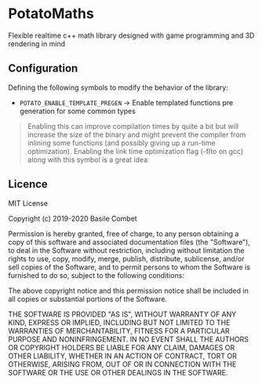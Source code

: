 # PotatoMaths

Flexible realtime c++ math library designed with game programming and 3D rendering in mind

## Configuration

Defining the following symbols to modify the behavior of the library: 

- `POTATO_ENABLE_TEMPLATE_PREGEN` -> Enable templated functions pre generation for some common types
> Enabling this can improve compilation times by quite a bit but will increase the size of the binary
> and might prevent the compiler from inlining some functions (and possibly giving up a run-time optimization).
> Enabling the link time optimization flag (-flto on gcc) along with this symbol is a great idea

## Licence

MIT License

Copyright (c) 2019-2020 Basile Combet

Permission is hereby granted, free of charge, to any person obtaining a copy
of this software and associated documentation files (the "Software"), to deal
in the Software without restriction, including without limitation the rights
to use, copy, modify, merge, publish, distribute, sublicense, and/or sell
copies of the Software, and to permit persons to whom the Software is
furnished to do so, subject to the following conditions:

The above copyright notice and this permission notice shall be included in all
copies or substantial portions of the Software.

THE SOFTWARE IS PROVIDED "AS IS", WITHOUT WARRANTY OF ANY KIND, EXPRESS OR
IMPLIED, INCLUDING BUT NOT LIMITED TO THE WARRANTIES OF MERCHANTABILITY,
FITNESS FOR A PARTICULAR PURPOSE AND NONINFRINGEMENT. IN NO EVENT SHALL THE
AUTHORS OR COPYRIGHT HOLDERS BE LIABLE FOR ANY CLAIM, DAMAGES OR OTHER
LIABILITY, WHETHER IN AN ACTION OF CONTRACT, TORT OR OTHERWISE, ARISING FROM,
OUT OF OR IN CONNECTION WITH THE SOFTWARE OR THE USE OR OTHER DEALINGS IN THE
SOFTWARE.
